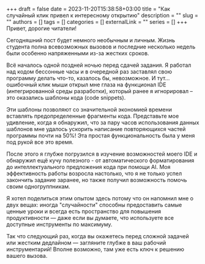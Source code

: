 +++
draft = false
date = 2023-11-20T15:38:58+03:00
title = "Как случайный клик привел к интересному открытию"
description = ""
slug = ""
authors = []
tags = []
categories = []
externalLink = ""
series = []
+++
Привет, дорогие читатели!

Сегодняшний пост будет немного необычным и личным. Жизнь студента полна всевозможных вызовов и последние несколько недель были особенно напряженными из-за жестких сроков.

Всё началось одной поздней ночью перед сдачей задания. Я работал над кодом бессонные часы и в очередной раз заставлял свою программу делать что-то, казалось бы, невозможное. И тут… ошибочный клик мыши открыл мне глаза на функционал IDE (интегрированной среды разработки), который ранее я игнорировал – это оказались шаблоны кода (code snippets).

Эти шаблоны позволяют со значительной экономией времени вставлять предопределенные фрагменты кода. Представьте мое удивление, когда я обнаружил, что за пару часов использования данных шаблонов мне удалось ускорить написание повторяющихся частей программы почти на 50%! Эта простая функциональность была у меня под рукой все это время.

После этого я глубже погрузился в изучение возможностей моего IDE и обнаружил ещё кучу полезного - от автоматического форматирования до интеллектуального предложения кода при помощи AI. Моя эффективность работы возросла настолько, что я не только успел закончить задание заранее, но также получил возможность помочь своим одногруппникам.

Я хотел поделиться этим опытом здесь потому что он напомнил мне о двух вещах: иногда "случайности" способны предоставить самые ценные уроки и всегда есть пространство для повышения продуктивности — даже если вы думаете, что используете все доступные инструменты по максимуму.

Так что следующий раз, когда вы окажетесь перед сложной задачей или жестким дедлайном — загляните глубже в ваш рабочий инструментарий! Вполне возможно, там уже есть ключ к решению вашего вызова.